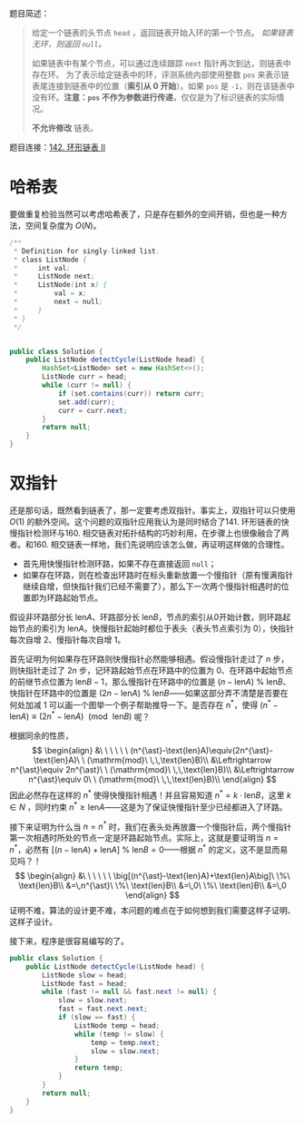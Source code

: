 题目简述：

> 给定一个链表的头节点  `head` ，返回链表开始入环的第一个节点。 *如果链表无环，则返回 `null`。*
>
> 如果链表中有某个节点，可以通过连续跟踪 `next` 指针再次到达，则链表中存在环。 为了表示给定链表中的环，评测系统内部使用整数 `pos` 来表示链表尾连接到链表中的位置（**索引从 0 开始**）。如果 `pos` 是 `-1`，则在该链表中没有环。**注意：`pos` 不作为参数进行传递**，仅仅是为了标识链表的实际情况。
>
> **不允许修改** 链表。

题目连接：[142. 环形链表 II](https://leetcode.cn/problems/linked-list-cycle-ii/)

# 哈希表

要做重复检验当然可以考虑哈希表了，只是存在额外的空间开销，但也是一种方法，空间复杂度为 $O(N)$。

```java
/**
 * Definition for singly-linked list.
 * class ListNode {
 *     int val;
 *     ListNode next;
 *     ListNode(int x) {
 *         val = x;
 *         next = null;
 *     }
 * }
 */


public class Solution {
    public ListNode detectCycle(ListNode head) {
        HashSet<ListNode> set = new HashSet<>();
        ListNode curr = head;
        while (curr != null) {
            if (set.contains(curr)) return curr;
            set.add(curr);
            curr = curr.next;
        }
        return null;
    }
}
```

# 双指针

还是那句话，既然看到链表了，那一定要考虑双指针。事实上，双指针可以只使用 $O(1)$ 的额外空间。这个问题的双指针应用我认为是同时结合了141. 环形链表的快慢指针检测环与160. 相交链表对拓扑结构的巧妙利用，在步骤上也很像融合了两者。和160. 相交链表一样地，我们先说明应该怎么做，再证明这样做的合理性。

- 首先用快慢指针检测环路，如果不存在直接返回 `null`；
- 如果存在环路，则在检查出环路时在标头重新放置一个慢指针（原有慢满指针继续自增，但快指针我们已经不需要了），那么下一次两个慢指针相遇时的位置即为环路起始节点。

假设非环路部分长 $\text{len}A$、环路部分长 $\text{len}B$，节点的索引从0开始计数，则环路起始节点的索引为 $\text{len}A$。快慢指针起始时都位于表头（表头节点索引为 $0$），快指针每次自增 $2$、慢指针每次自增 $1$。

首先证明为何如果存在环路则快慢指针必然能够相遇。假设慢指针走过了 $n$ 步，则快指针走过了 $2n$ 步，记环路起始节点在环路中的位置为 $0$、在环路中起始节点的前继节点位置为 $\text{len}B-1$，那么慢指针在环路中的位置是 $(n-\text{len}A)\ \%\ \text{len}B$、快指针在环路中的位置是 $(2n-\text{len}A)\ \%\ \text{len}B$——如果这部分弄不清楚是否要在何处加减 $1$ 可以画一个图举一个例子帮助推导一下。是否存在 $n^{\ast}$，使得 $(n^{\ast}-\text{len}A)\equiv(2n^{\ast}-\text{len}A)\ \ (\mathrm{mod}\ \,\,\text{len}B)$ 呢？

根据同余的性质，
$$
\begin{align}
&\ \ \ \ \ \ (n^{\ast}-\text{len}A)\equiv(2n^{\ast}-\text{len}A)\ \ (\mathrm{mod}\ \,\,\text{len}B)\\
&\Leftrightarrow n^{\ast}\equiv 2n^{\ast}\ \ (\mathrm{mod}\ \,\,\text{len}B)\\
&\Leftrightarrow n^{\ast}\equiv 0\ \ (\mathrm{mod}\ \,\,\text{len}B)\\
\end{align}
$$
因此必然存在这样的 $n^{\ast}$ 使得快慢指针相遇！并且容易知道 $n^{\ast}=k\cdot\text{len}B$，这里 $k\in N$ ，同时约束 $n^{\ast}\geqslant\text{len}A$——这是为了保证快慢指针至少已经都进入了环路。

接下来证明为什么当 $n=n^{\ast}$ 时，我们在表头处再放置一个慢指针后，两个慢指针第一次相遇时所处的节点一定是环路起始节点。实际上，这就是要证明当 $n=n^{\ast}$，必然有 $\big[(n-\text{len}A)+\text{len}A\big]\ \%\ \text{len}B=0$——根据 $n^{\ast}$ 的定义，这不是显而易见吗？！
$$
\begin{align}
&\ \ \ \ \ \ \big[(n^{\ast}-\text{len}A)+\text{len}A\big]\ \%\ \text{len}B\\
&=\,n^{\ast}\ \%\ \text{len}B\\
&=\,0\ \%\ \text{len}B\\
&=\,0
\end{align}
$$
证明不难，算法的设计更不难，本问题的难点在于如何想到我们需要这样子证明、这样子设计。

接下来，程序是很容易编写的了。

```java
public class Solution {
    public ListNode detectCycle(ListNode head) {
        ListNode slow = head;
        ListNode fast = head;
        while (fast != null && fast.next != null) {
            slow = slow.next;
            fast = fast.next.next;
            if (slow == fast) {
                ListNode temp = head;
                while (temp != slow) {
                    temp = temp.next;
                    slow = slow.next;
                }
                return temp;
            }
        }
        return null;
    }
}
```

